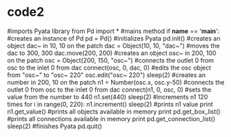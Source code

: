 code2
=====

#imports Pyata library from Pd import *   #mains method if __name__ == '__main__':          #creates an instance of Pd     pd = Pd()          #initializes Pyata     pd.init()          #creates an object dac~ in 10, 10 on the patch     dac = Object(10, 10, "dac~")          #moves the dac to 300, 300     dac.move(200, 200)          #creates an object osc~ in 200, 100 on the patch     osc = Object(200, 150, "osc~")          #connects the outlet 0 from osc to the inlet 0 from dac     connect(osc, 0, dac, 0)                 #edits the osc object from "osc~" to "osc~ 220"     osc.edit("osc~ 220")          sleep(2)          #creates an number in 200, 10 on the patch     n1 = Number(osc.x, osc.y-50)          #connects the outlet 0 from osc to the inlet 0 from dac     connect(n1, 0, osc, 0)          #sets the value from the number to 440     n1.set(440)          sleep(2)          #increments n1 120 times     for i in range(0, 220):         n1.increment()     sleep(2)          #prints n1 value     print n1.get_value()          #prints all objects available in memory     print pd.get_box_list()          #prints all connections available in memory     print pd.get_connection_list()          sleep(2)               #finishes Pyata     pd.quit()

